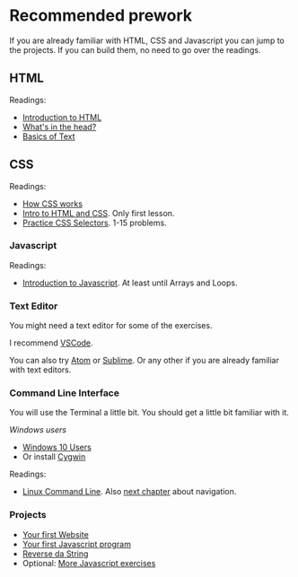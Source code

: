 # Recommended prework

If you are already familiar with HTML, CSS and Javascript you can jump to the projects. If you can build them, no need to go over the readings.

## HTML

Readings:

* [Introduction to HTML](https://developer.mozilla.org/en-US/docs/Learn/HTML/Introduction_to_HTML/Getting_started)
* [What's in the head?](https://developer.mozilla.org/en-US/docs/Learn/HTML/Introduction_to_HTML/The_head_metadata_in_HTML)
* [Basics of Text](https://developer.mozilla.org/en-US/docs/Learn/HTML/Introduction_to_HTML/HTML_text_fundamentals)

## CSS

Readings:

* [How CSS works](https://developer.mozilla.org/en-US/docs/Learn/CSS/Introduction_to_CSS/How_CSS_works)
* [Intro to HTML and CSS](https://www.udacity.com/course/intro-to-html-and-css--ud001). Only first lesson.
* [Practice CSS Selectors](http://flukeout.github.io/). 1-15 problems.

### Javascript

Readings:

* [Introduction to Javascript](https://www.codecademy.com/es/learn/learn-javascript). At least until Arrays and Loops.

### Text Editor

You might need a text editor for some of the exercises.

I recommend [VSCode](https://code.visualstudio.com/).

You can also try [Atom](https://atom.io/) or [Sublime](https://www.sublimetext.com/). Or any other if you are already familiar with text editors.

### Command Line Interface

You will use the Terminal a little bit. You should get a little bit familiar with it.

*Windows users*

* [Windows 10 Users](https://docs.microsoft.com/ca-es/windows/wsl/install-win10)
* Or install [Cygwin](https://www.cygwin.com/)

Readings:

* [Linux Command Line](https://ryanstutorials.net/linuxtutorial/commandline.php). Also [next chapter](https://ryanstutorials.net/linuxtutorial/navigation.php) about navigation.

### Projects

* [Your first Website](./first-html.md)
* [Your first Javascript program](./first-js-program.md)
* [Reverse da String](./reverse-string.md)
* Optional: [More Javascript exercises](https://github.com/lmuntaner/tech-introduction-product-people/blob/master/projects/prework/js-exercises.js)


